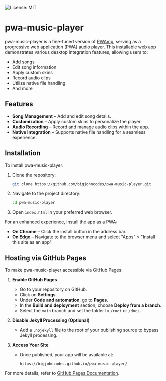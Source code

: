 ![License: MIT](https://img.shields.io/badge/License-MIT-blue.svg)

# pwa-music-player

pwa-music-player is a fine-tuned version of [PWAmp](https://microsoftedge.github.io/Demos/pwamp/), serving as a progressive web application (PWA) audio player. This installable web app demonstrates various desktop integration features, allowing users to:

- Add songs  
- Edit song information  
- Apply custom skins  
- Record audio clips  
- Utilize native file handling  
- And more  

## Features

- **Song Management** – Add and edit song details.  
- **Customization** – Apply custom skins to personalize the player.  
- **Audio Recording** – Record and manage audio clips within the app.  
- **Native Integration** – Supports native file handling for a seamless experience.  

## Installation

To install pwa-music-player:

1. Clone the repository:

   ```bash
   git clone https://github.com/bigjohncodes/pwa-music-player.git
   ```

2. Navigate to the project directory:

   ```bash
   cd pwa-music-player
   ```

3. Open `index.html` in your preferred web browser.

For an enhanced experience, install the app as a PWA:

- **On Chrome** – Click the install button in the address bar.  
- **On Edge** – Navigate to the browser menu and select "Apps" > "Install this site as an app".  

## Hosting via GitHub Pages

To make pwa-music-player accessible via GitHub Pages:

1. **Enable GitHub Pages**  
   - Go to your repository on GitHub.  
   - Click on **Settings**.  
   - Under **Code and automation**, go to **Pages**.  
   - In the **Build and deployment** section, choose **Deploy from a branch**.  
   - Select the `main` branch and set the folder to `/root` or `/docs`.  

2. **Disable Jekyll Processing (Optional)**  
   - Add a `.nojekyll` file to the root of your publishing source to bypass Jekyll processing.  

3. **Access Your Site**  
   - Once published, your app will be available at:  
     ```
     https://bigjohncodes.github.io/pwa-music-player/
     ```

For more details, refer to [GitHub Pages Documentation](https://docs.github.com/en/pages).
